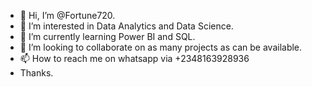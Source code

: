- 👋 Hi, I’m @Fortune720.
- 👀 I’m interested in Data Analytics and Data Science.
- 🌱 I’m currently learning Power BI and SQL.
- 💞️ I’m looking to collaborate on as many projects as can be available.
- 📫 How to reach me on whatsapp via +2348163928936
- Thanks.

<!---
Fortune720/Fortune720 is a ✨ special ✨ repository because its `README.md` (this file) appears on your GitHub profile.
You can click the Preview link to take a look at your changes.
--->
